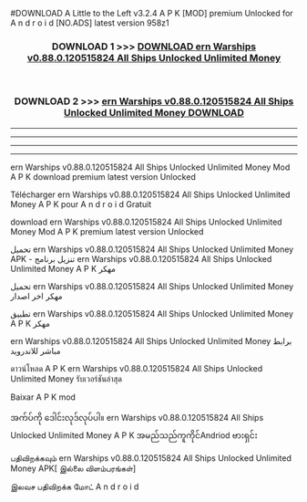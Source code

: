 #DOWNLOAD A Little to the Left v3.2.4 A P K [MOD] premium Unlocked for A n d r o i d [NO.ADS] latest version 958z1 



<div align="center">

<h3>DOWNLOAD 1 >>> <a href="https://getmod1.web.app/?judule=Btd Battles">DOWNLOAD ern Warships v0.88.0.120515824 All Ships Unlocked Unlimited Money </a></h3><br>

<h3>DOWNLOAD 2 >>> <a href="https://getmod1.web.app/?judule=Btd Battles">ern Warships v0.88.0.120515824 All Ships Unlocked Unlimited Money  DOWNLOAD </a></h3>

</div>


----------------------------------------------------------

----------------------------------------------------------

----------------------------------------------------------

----------------------------------------------------------


ern Warships v0.88.0.120515824 All Ships Unlocked Unlimited Money  Mod A P K download premium latest version Unlocked

Télécharger ern Warships v0.88.0.120515824 All Ships Unlocked Unlimited Money  A P K pour A n d r o i d Gratuit

download ern Warships v0.88.0.120515824 All Ships Unlocked Unlimited Money  Mod A P K premium latest version Unlocked

تحميل ern Warships v0.88.0.120515824 All Ships Unlocked Unlimited Money  APK - تنزيل برنامج ern Warships v0.88.0.120515824 All Ships Unlocked Unlimited Money  A P K مهكر

تحميل ern Warships v0.88.0.120515824 All Ships Unlocked Unlimited Money  مهكر اخر اصدار

تطبيق ern Warships v0.88.0.120515824 All Ships Unlocked Unlimited Money  A P K مهكر

ern Warships v0.88.0.120515824 All Ships Unlocked Unlimited Money  برابط مباشر للاندرويد

ดาวน์โหลด A P K ern Warships v0.88.0.120515824 All Ships Unlocked Unlimited Money  รับเวอร์ชันล่าสุด

Baixar A P K mod

အက်ပ်ကို ဒေါင်းလုဒ်လုပ်ပါ။ ern Warships v0.88.0.120515824 All Ships Unlocked Unlimited Money  A P K အမည်သည်ကူကိုင်Andriod ဗားရှင်း

பதிவிறக்கவும் ern Warships v0.88.0.120515824 All Ships Unlocked Unlimited Money  APK[ இல்லை விளம்பரங்கள்] 
 
இலவச பதிவிறக்க மோட் A n d r o i d



